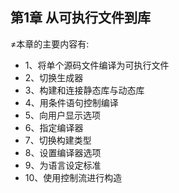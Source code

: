 ## 第1章 从可执行文件到库 
≠本章的主要内容有:
  - 1、将单个源码文件编译为可执行文件
  - 2、切换生成器
  - 3、构建和连接静态库与动态库
  - 4、用条件语句控制编译
  - 5、向用户显示选项
  - 6、指定编译器
  - 7、切换构建类型
  - 8、设置编译器选项
  - 9、为语言设定标准
  - 10、使用控制流进行构造
